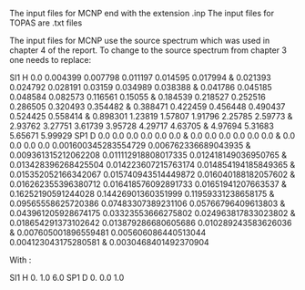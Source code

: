 The input files for MCNP end with the extension .inp
The input files for TOPAS are .txt files

The input files for MCNP use the source spectrum which was used in chapter 4 of the report. To change to the source spectrum from chapter 3 one needs to replace:

SI1 H 0.0 0.004399 0.007798 0.011197 0.014595 0.017994 &
 0.021393 0.024792 0.028191 0.03159 0.034989 0.038388 &
 0.041786 0.045185 0.048584 0.082573 0.116561 0.15055 &
 0.184539 0.218527 0.252516 0.286505 0.320493 0.354482 &
 0.388471 0.422459 0.456448 0.490437 0.524425 0.558414 &
 0.898301 1.23819 1.57807 1.91796 2.25785 2.59773 &
 2.93762 3.27751 3.61739 3.95728 4.29717 4.63705 &
 4.97694 5.31683 5.65671 5.99929
SP1 D 0.0 0.0 0.0 0.0 0.0 0.0 &
 0.0 0.0 0.0 0.0 0.0 0.0 &
 0.0 0.0 0.0 0.0 0.001600345283554729 0.006762336689043935 &
 0.009361315212062208 0.011112918808017335 0.012418149036950765 &
 0.013428396268425504 0.014223607215763174 0.014854194185849365 &
 0.015352052166342067 0.015740943514449872 0.016040188182057602 &
 0.016262355396380712 0.016418576092891733 0.01651941207663537 &
 0.16252190591244028 0.14426901360351999 0.11959331238658175 &
 0.09565558625720386 0.07483307389231106 0.05766796409613803 &
 0.043961205928674175 0.03323553666275802 0.024963817833023802 &
 0.018654291373102642 0.013879286680605686 0.010289243583626036 &
 0.007605001896559481 0.005606086440513044 0.004123043175280581 &
 0.0030468401492370904

 With :

 SI1 H 0.  1.0 6.0
 SP1 D 0.  0.0 1.0
